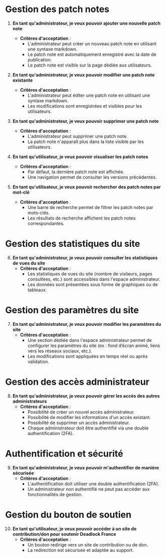 # Gestion des patch notes

1. **En tant qu'administrateur, je veux pouvoir ajouter une nouvelle patch note**
   - **Critères d'acceptation** :
     - L'administrateur peut créer un nouveau patch note en utilisant une syntaxe markdown.
     - Le patch note est automatiquement enregistré avec la date de publication.
     - Le patch note est visible sur la page dédiée aux utilisateurs.

2. **En tant qu'administrateur, je veux pouvoir modifier une patch note existante**
   - **Critères d'acceptation** :
     - L'administrateur peut éditer une patch note en utilisant une syntaxe markdown.
     - Les modifications sont enregistrées et visibles pour les utilisateurs.

3. **En tant qu'administrateur, je veux pouvoir supprimer une patch note**
   - **Critères d'acceptation** :
     - L'administrateur peut supprimer une patch note.
     - La patch note n'apparaît plus dans la liste visible par les utilisateurs.

4. **En tant qu'utilisateur, je veux pouvoir visualiser les patch notes**
   - **Critères d'acceptation** :
     - Par défaut, la dernière patch note est affichée.
     - Une navigation permet de consulter les versions précédentes.

5. **En tant qu'utilisateur, je veux pouvoir rechercher des patch notes par mot-clé**
   - **Critères d'acceptation** :
     - Une barre de recherche permet de filtrer les patch notes par mots-clés.
     - Les résultats de recherche affichent les patch notes correspondantes.

# Gestion des statistiques du site

6. **En tant qu'administrateur, je veux pouvoir consulter les statistiques de vues du site**
   - **Critères d'acceptation** :
     - Les statistiques de vues du site (nombre de visiteurs, pages consultées, etc.) sont accessibles dans l'espace administrateur.
     - Les données sont présentées sous forme de graphiques ou de tableaux.

# Gestion des paramètres du site

7. **En tant qu'administrateur, je veux pouvoir modifier les paramètres du site**
   - **Critères d'acceptation** :
     - Une section dédiée dans l'espace administrateur permet de configurer les paramètres du site (ex : fond d’écran animé, liens vers les réseaux sociaux, etc.).
     - Les modifications sont appliquées en temps réel ou après validation.

# Gestion des accès administrateur

8. **En tant qu'administrateur, je veux pouvoir gérer les accès des autres administrateurs**
   - **Critères d'acceptation** :
     - Possibilité de créer un nouvel accès administrateur.
     - Possibilité de modifier les informations d'un accès existant.
     - Possibilité de supprimer un accès administrateur.
     - Chaque administrateur doit être authentifié via une double authentification (2FA).

# Authentification et sécurité

9. **En tant qu'administrateur, je veux pouvoir m'authentifier de manière sécurisée**
   - **Critères d'acceptation** :
     - L'authentification doit utiliser une double authentification (2FA).
     - Un administrateur non authentifié ne peut pas accéder aux fonctionnalités de gestion.

# Gestion du bouton de soutien

10. **En tant qu'utilisateur, je veux pouvoir accéder à un site de contribution/don pour soutenir Deadlock France**
    - **Critères d'acceptation** :
      - Un bouton redirige vers un site de contribution ou de don.
      - La redirection est sécurisée et adaptée au support.